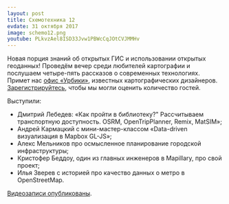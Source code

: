 ```yaml
---
layout: post
title: Схемотехника 12
evdate: 31 октября 2017
image: schemo12.png
youtube: PLkvzAel8ISD33Jvw1PBWcCqJOtCVJMMHv
---
```

Новая порция знаний об открытых ГИС и использовании открытых геоданных!
Проведём вечер среди любителей картографии и послушаем четыре-пять рассказов о современных технологиях. Примет нас
[офис «Урбики»](http://myway.io/#/%25D0%259C%25D0%25B0%25D0%25BB%25D1%258B%25D0%25B9%2520%25D0%2597%25D0%25BB%25D0%25B0%25D1%2582%25D0%25BE%25D1%2583%25D1%2581%25D1%2582%25D0%25B8%25D0%25BD%25D1%2581%25D0%25BA%25D0%25B8%25D0%25B9%2520%25D0%25BF%25D0%25B5%25D1%2580%25D0%25B5%25D1%2583%25D0%25BB%25D0%25BE%25D0%25BA%252C%25206%2520%25D1%25811/0),
известных картографических дизайнеров. [Зарегистрируйтесь](https://iz.timepad.ru/event/594362/), чтобы мы могли оценить количество гостей.

Выступили:

* Дмитрий Лебедев: «Как пройти в библиотеку?" Рассчитываем транспортную доступность. OSRM, OpenTripPlanner, Remix, MatSIM»;
* Андрей Кармацкий с мини-мастер-классом «Data-driven визуализация в Mapbox GL-JS»;
* Алекс Мельников про осмысленное планирование городской инфраструктуры;
* Кристофер Беддоу, один из главных инженеров в Mapillary, про свой проект;
* Илья Зверев с историей про качество данных о метро в OpenStreetMap.

[Видеозаписи опубликованы](https://www.youtube.com/playlist?list=PLkvzAel8ISD33Jvw1PBWcCqJOtCVJMMHv).
